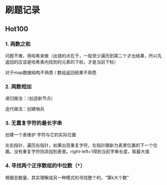# 刷题记录

## Hot100

### 1. 两数之和

问题不难，用哈希来做（出错的点在于，一般至少遍历到第二个才出结果，所以先返回的应该是哈希表内找到的元素的下标，才是当前下标）

对于map数据结构不熟悉 / 数组返回结果不熟悉

### 2. 两数相加

递归做法：（创造新节点）

迭代做法：创建哨兵

### 3. 无重复字符的最长字串

创建一个表维护 字符与它的实际位置

左右指针，遍历右指针，如果出现重复字符，左指针跟新为表里位置的下一个位置。没有重复字符则添加到表里。right-left+1得到当前字串长度，取最大值

### 4. 寻找两个正序数组的中位数（*）

根据总数量，其实理解成另一种模式的寻找整个的，“第k大个数”
